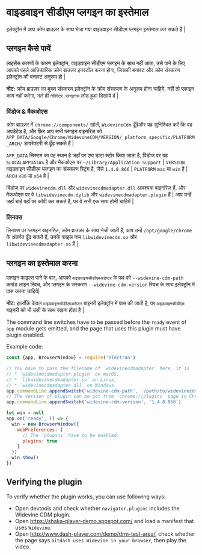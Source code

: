 # वाइडवाइन सीडीएम प्लगइन का इस्तेमाल

इलेक्ट्रॉन में आप क्रोम ब्राउज़र के साथ भेजा गया वाइडवाइन सीडीएम प्लगइन इस्तेमाल कर सकते हैं |

## प्लगइन कैसे पायें

लाइसेंस कारणों के कारण इलेक्ट्रॉन, वाइडवाइन सीडीएम प्लगइन के साथ नहीं आता, उसे पाने के लिए आपको पहले आधिकारिक क्रोम ब्राउज़र इनस्टॉल करना होगा, जिसकी बनावट और क्रोम संस्करण इलेक्ट्रॉन की बनावट अनुरूप हो |

**नोट:** क्रोम ब्राउज़र का मुख्य संस्करण इलेक्ट्रॉन के क्रोम संस्करण के अनुरूप होना चाहिये, नहीं तो प्लगइन काम नहीं करेगा, भले ही `नेविगेटर.प्लगइनस` लोड हुआ दिखाये दें |

### विंडोज & मैकओएस

क्रोम ब्राउज़र में `chrome://components/` खोलें, `WidevineCdm` ढूँढेंऔर यह सुनिश्चित करें कि वह अपडेटेड है, और फ़िर आप सभी प्लगइन बाइनरिज़ को `APP_DATA/Google/Chrome/WidevineCDM/VERSION/_platform_specific/PLATFORM_ARCH/` डायरेक्टरी से ढूँढ सकते हैं |

`APP_DATA` सिस्टम का वह स्थान है जहाँ पर एप्प डाटा स्टोर किया जाता है, विंडोज पर यह `%LOCALAPPDATA%` है और मैकओएस पर `~/Library/Application Support` | `VERSION` वाइडवाइन सीडीएम प्लगइन का संस्करण स्ट्रिंग है, जैसे `1.4.8.866` | `PLATFORM` `mac` या `win` है | `ARCH` `x86` या `x64` है |

विंडोज पर `widevinecdm.dll` और `widevinecdmadapter.dll` आवश्यक बाइनरिज़ हैं, और मैकओएस पर वे `libwidevinecdm.dylib` और `widevinecdmadapter.plugin` हैं | आप उन्हें जहाँ चाहें वहाँ पर कॉपी कर सकते हैं, पर वे सभी एक साथ होनी चाहियें |

### लिनक्स

लिनक्स पर प्लगइन बाइनरिज़, क्रोम ब्राउज़र के साथ भेजी जाती हैं, आप उन्हें `/opt/google/chrome` के अंतर्गत ढूँढ सकते हैं, उनके फाइल नाम `libwidevinecdm.so` और `libwidevinecdmadapter.so` हैं |

## प्लगइन का इस्तेमाल करना

प्लगइन फाइल्स पाने के बाद, आपको `वाइडवाइनसीडीएमअडेप्टर` के पथ को `--widevine-cdm-path` कमांड लाइन स्विच, और प्लगइन के संस्करण `--widevine-cdm-version` स्विच के साथ इलेक्ट्रॉन में पास करना चाहिये|

**नोट:** हालाँकि केवल `वाइडवाइनसीडीएमअदेप्टर` बाइनरी इलेक्ट्रॉन में पास की जाती है, पर `वाइडवाइनसीडीएम` बाइनरी को भी उसी के साथ रखना होता है |

The command line switches have to be passed before the `ready` event of `app` module gets emitted, and the page that uses this plugin must have plugin enabled.

Example code:

```javascript
const {app, BrowserWindow} = require('electron')

// You have to pass the filename of `widevinecdmadapter` here, it is
// * `widevinecdmadapter.plugin` on macOS,
// * `libwidevinecdmadapter.so` on Linux,
// * `widevinecdmadapter.dll` on Windows.
app.commandLine.appendSwitch('widevine-cdm-path', '/path/to/widevinecdmadapter.plugin')
// The version of plugin can be got from `chrome://plugins` page in Chrome.
app.commandLine.appendSwitch('widevine-cdm-version', '1.4.8.866')

let win = null
app.on('ready', () => {
  win = new BrowserWindow({
    webPreferences: {
      // The `plugins` have to be enabled.
      plugins: true
    }
  })
  win.show()
})
```

## Verifying the plugin

To verify whether the plugin works, you can use following ways:

* Open devtools and check whether `navigator.plugins` includes the Widevine CDM plugin.
* Open https://shaka-player-demo.appspot.com/ and load a manifest that uses `Widevine`.
* Open http://www.dash-player.com/demo/drm-test-area/, check whether the page says `bitdash uses Widevine in your browser`, then play the video.